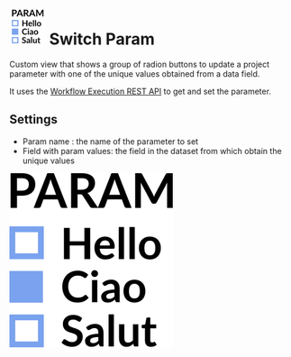 # ![](icon.svg) Switch Param

Custom view that shows a group of radion buttons to update a project parameter with one of the unique values obtained from a data field.

It uses the [Workflow Execution REST API](https://help.visokio.com/support/solutions/articles/42000073133-workflow-execution-rest-apis) to get and set the parameter.

## Settings

 - Param name : the name of the parameter to set
 - Field with param values: the field in the dataset from which obtain the unique values 

![](thumbnail.png) 
